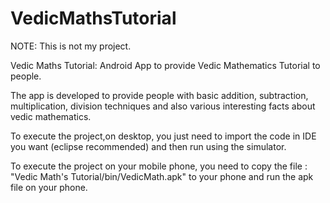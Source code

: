 # VedicMathsTutorial

NOTE: This is not my project.


Vedic Maths Tutorial: Android App to provide Vedic Mathematics Tutorial to people.

The app is developed to provide people with basic addition, subtraction, multiplication, division techniques and also various interesting facts about vedic mathematics.

To execute the project,on desktop, you just need to import the code in IDE you want (eclipse recommended) and then run using the simulator.

To execute the project on your mobile phone, you need to copy the file : "Vedic Math's Tutorial/bin/VedicMath.apk" to your phone and run the apk file on your phone.
